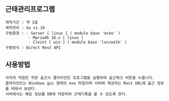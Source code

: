 ## 근태관리프로그램
  
    제작기간 : 약 1달
    제작언어 : Go v1.10
    구동환경 : - Server [ linux ] ( module base 'echo' )
              - Mariadb 10.x [ linux ]
              - Cleint [ win ] ( module base 'lxn/walk' )
    구동방식 : Direct Rest API 
          
## 사용방법

    각자의 직원은 직장 출근시 클라이언트 프로그램을 실행하여 출근체크 버튼을 누릅니다.
    클라이언트는 Windows gui 형태의 exe 파일이며 서버에 제공하는 Rest URL에 출근 정보를 태워서 보낸다.
    서버에서는 해당 정보를 DB에 저장하여 근태기록을 볼 수 있도록 한다.

